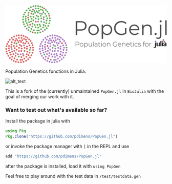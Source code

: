 ![PopGen.jl](logo.png)

Population Genetics functions in Julia.

![alt_text](https://img.shields.io/badge/docs-stable-blue.svg)


This is a fork of the (currently) unmaintained `PopGen.jl` in `BioJulia` with the goal of merging our work with it. 

### Want to test out what's available so far?
Install the package in julia with
```julia
using Pkg
Pkg.clone("https://github.com/pdimens/PopGen.jl")
```

or invoke the package manager with `]` in the REPL and use
```julia
add "https://github.com/pdimens/PopGen.jl"
```
after the package is installed, load it with `using PopGen`

Feel free to play around with the test data in `/test/testdata.gen`
